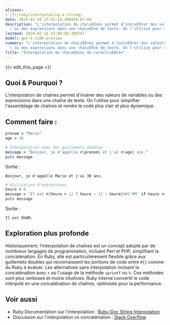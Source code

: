 ```yaml
---
aliases:
- /fr/ruby/interpolating-a-string/
date: 2024-01-20 17:51:24.388419-07:00
description: "L'interpolation de cha\xEEnes permet d'ins\xE9rer des valeurs de variables\
  \ ou des expressions dans une cha\xEEne de texte. On l'utilise pour simplifier\u2026"
lastmod: 2024-02-18 23:09:09.389747
model: gpt-4-1106-preview
summary: "L'interpolation de cha\xEEnes permet d'ins\xE9rer des valeurs de variables\
  \ ou des expressions dans une cha\xEEne de texte. On l'utilise pour simplifier\u2026"
title: "Interpolation de cha\xEEnes de caract\xE8res"
---
```


{{< edit_this_page >}}

## Quoi & Pourquoi ?
L'interpolation de chaînes permet d'insérer des valeurs de variables ou des expressions dans une chaîne de texte. On l'utilise pour simplifier l'assemblage de chaînes et rendre le code plus clair et plus dynamique.

## Comment faire :
```Ruby
prenom = "Marie"
age = 30

# Interpolation avec des guillemets doubles
message = "Bonjour, je m'appelle #{prenom} et j'ai #{age} ans."
puts message
```
Sortie :
```
Bonjour, je m'appelle Marie et j'ai 30 ans.
```

```Ruby
# Utilisation d'expressions
heure = 9
message = "Il est #{heure > 12 ? heure - 12 : heure}h#{'PM' if heure >= 12 else 'AM'}."
puts message
```
Sortie :
```
Il est 9hAM.
```

## Exploration plus profonde
Historiquement, l'interpolation de chaînes est un concept adopté par de nombreux langages de programmation, incluant Perl et PHP, simplifiant la concaténation. En Ruby, elle est particulièrement flexible grâce aux guillemets doubles qui reconnaissent les portions de code entre `#{}` comme du Ruby à évaluer. 
Les alternatives sans interpolation incluent la concaténation avec `+` ou l'usage de la méthode `sprintf` ou `%`. Ces méthodes sont plus verboses et moins intuitives.
Ruby interne convertit le code interpolé en une concaténation de chaînes, optimisée pour la performance.

## Voir aussi
- Ruby Documentation sur l'interpolation : [Ruby-Doc String Interpolation](https://ruby-doc.org/core/String.html#method-i-3C-3C)
- Discussion sur l'interpolation vs concaténation : [Stack Overflow](https://stackoverflow.com/questions/10076579/string-concatenation-vs-interpolation-in-ruby)

